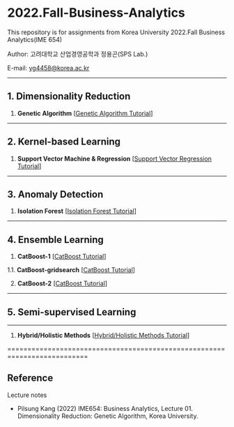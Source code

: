 # 2022.Fall-Business-Analytics

This repository is for assignments from Korea University 2022.Fall Business Analytics(IME 654)

Author: 고려대학교 산업경영공학과 정용곤(SPS Lab.)

E-mail: yg4458@korea.ac.kr

--------------------------

## 1. Dimensionality Reduction

1. **Genetic Algorithm** [[Genetic Algorithm Tutorial](https://github.com/Yong-Gon/2022.Fall-Business-Analytics/blob/main/1_dimensionality_reduction/1.%20Genetic%20Algorithm/Genetic_Algorithm_tutorial.ipynb)]

--------------------------

## 2. Kernel-based Learning

1. **Support Vector Machine & Regression** [[Support Vector Regression Tutorial](https://github.com/Yong-Gon/2022.Fall-Business-Analytics/blob/main/2_kernel_based_learning/1_Support_Vector_Regression/SVR_tutorial.ipynb)]

--------------------------

## 3. Anomaly Detection

1. **Isolation Forest** [[Isolation Forest Tutorial](https://github.com/Yong-Gon/2022.Fall-Business-Analytics/blob/main/3_Anomaly_Detection/1_Isolation_Forest/Isolation%20Forest.ipynb)]

--------------------------

## 4. Ensemble Learning

1. **CatBoost-1** [[CatBoost Tutorial](https://github.com/Yong-Gon/2022.Fall-Business-Analytics/blob/main/4_Ensemble_learning/2_Boosting-based_Ensemble/5_CatBoost/CatBoost-1.ipynb)]

1.1. **CatBoost-gridsearch** [[CatBoost Tutorial](https://github.com/Yong-Gon/2022.Fall-Business-Analytics/blob/main/4_Ensemble_learning/2_Boosting-based_Ensemble/5_CatBoost/CatBoost-1(GS).ipynb)]

2. **CatBoost-2** [[CatBoost Tutorial](https://github.com/Yong-Gon/2022.Fall-Business-Analytics/blob/main/4_Ensemble_learning/2_Boosting-based_Ensemble/5_CatBoost/CatBoost-2.ipynb)]

--------------------------

## 5. Semi-supervised Learning

--------------------------

1. **Hybrid/Holistic Methods** [[Hybrid/Holistic Methods Tutorial](https://)]

==========================================================================
## Reference
 Lecture notes
- Pilsung Kang (2022) IME654: Business Analytics, Lecture 01. Dimensionality Reduction: Genetic Algorithm, Korea University.
